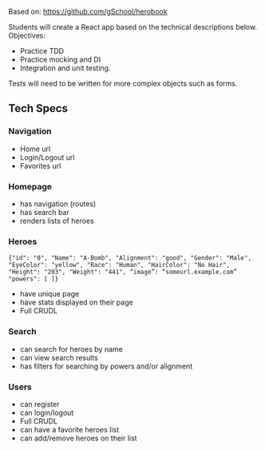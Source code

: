 Based on: https://github.com/gSchool/herobook

Students will create a React app based on the technical descriptions below. Objectives:
- Practice TDD
- Practice mocking and DI
- Integration and unit testing.

Tests will need to be written for more complex objects such as forms. 


## Tech Specs

### Navigation
* Home url
* Login/Logout url
* Favorites url

### Homepage 
* has navigation (routes)
* has search bar
* renders lists of heroes

### Heroes
`{"id": "0", "Name": "A-Bomb", "Alignment": "good", "Gender": "Male", "EyeColor": "yellow", "Race": "Human", "HairColor": "No Hair", "Height": "203", "Weight": "441", “image”: “someurl.example.com” "powers": [ ]}`
* have unique page
* have stats displayed on their page
* Full CRUDL

### Search
* can search for heroes by name
* can view search results
* has filters for searching by powers and/or alignment

### Users
* can register
* can login/logout
* Full CRUDL
* can have a favorite heroes list
* can add/remove heroes on their list

